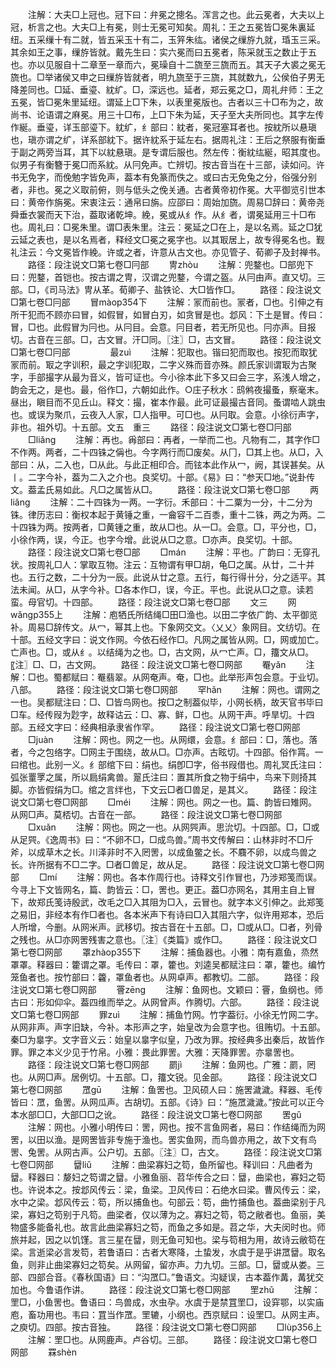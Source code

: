 <!-- { "loadSidebar": true } -->
　　注解：大夫□上冠也。冠下曰：弁冕之摠名。浑言之也。此云冕者，大夫以上冠，析言之也。大夫□上有冕，则士无冕可知矣。周礼：王之五冕皆□冕朱裏延纽。五采缫十有二就，皆五采玉十有二，玉笄朱纮。诸侯之缫斿九就，琘玉三采。其余如王之事，缫斿皆就。戴先生曰：实六冕而曰五冕者，陈采就玉之数止于五也。亦以见服自十二章至一章而六，冕璪自十二旒至三旒而五。其天子大裘之冕无旒也。□举诸侯又申之曰缫斿皆就者，明九旒至于三旒，其就数九，公侯伯子男无降差同也。□延、垂瑬、紞纩。□，深远也。延者，郑云冕之□，周礼弁师：王之五冕，皆□冕朱里延纽。谓延上□下朱，以表里冕版也。古者以三十□布为之，故尚书、论语谓之麻冕。用三十□布，上□下朱为延，天子至大夫所同也。其字左传作綖。垂瑬，详玉部瑬下。紞纩，纟部曰：紞者，冕冠塞耳者也。按紞所以悬瑱也，瑱亦谓之纩，详系部紞下。据许紞系于延左右。据周礼注：王后之祭服有衡垂于副之两旁当耳，其下以紞悬瑱。是专谓后服也。然左传：衡紞纮綖，昭其度也。似男子有衡簪于冕□而系紞。从冃免声。亡辨切。按古音当在十三部，读如问。许书无免字，而俛勉字皆免声，葢本有免篆而佚之。或曰古无免兔之分，俗强分别者，非也。冕之义取前俯，则与低头之俛关通。古者黄帝初作冕。大平御览引世本曰：黄帝作旃冕。宋衷注云：通帛曰旃。应邵曰：周始加旒。周易□辞曰：黄帝尧舜垂衣裳而天下治，葢取诸乾坤。絻，冕或从纟作。从纟者，谓冕延用三十□布也。周礼曰：□冕朱里。谓□表朱里。注云：冕延之□在上，是以名焉。延之□犹云延之表也，是以名焉者，释经文□冕之冕字也。以其冣居上，故专得冕名也。觐礼注云：今文冕皆作絻。许或之者，许意从古文也。亦见管子、荀卿子及封禅书。
　　路径：段注说文□第七卷□冃部
　　冑zhòu
　　注解：兜鍪也。□部兜下曰：兜鍪，首铠也。按古谓之冑，汉谓之兜鍪，今谓之盔。从冃由声。直又切。三部。□，《司马法》冑从革。荀卿子、盐铁论、大□皆作□。
　　路径：段注说文□第七卷□冃部
　　冒màop354下
　　注解：冡而前也。冡者，□也。引伸之有所干犯而不顾亦曰冒，如假冒，如冒白刃，如贪冒是也。邶风：下土是冒。传曰：冒，□也。此假冒为冃也。从冃目。会意。冃目者，若无所见也。冃亦声。目报切。古音在三部。□，古文冒。汗□同。〖注〗□，古文冒。
　　路径：段注说文□第七卷□冃部
　　
　　最zuì
　　注解：犯取也。锴曰犯而取也。按犯而取犹冡而前。冣之字训积，最之字训犯取，二字义殊而音亦殊。颜氏家训谓冣为古聚字，手部撮字从最为音义，皆可证也。今小徐本此下多又曰会三字，系浅人增之，韵会无之，是也。最，俗作□，六朝如此作。○庄子秋水：鸱鸺夜撮蚤，察毫末。昼出，瞋目而不见丘山。释文：撮，崔本作最。此可证最撮古音同。蚤谓啮人跳虫也。或误为聚爪，云夜入人家，□人指甲。可□也。从冃取。会意。小徐衍声字，非也。祖外切。十五部。文五　重三
　　路径：段注说文□第七卷□冃部
　　□liǎnɡ
　　注解：再也。爯部曰：再者，一举而二也。凡物有二，其字作□不作两。两者，二十四铢之偁也。今字两行而□废矣。从冂，□其上也。从□，入部曰：从，二入也，□从此。与此正相印合。而铉本此作从冖，阙，其误甚矣。从丨。二字今补，葢为二入之介也。良奖切。十部。《易》曰：“参天□地。”说卦传文。葢孟氏易如此。凡□之属皆从□。
　　路径：段注说文□第七卷□部
　　两liǎnɡ
　　注解：二十四铢为一两。一字衍。禾部曰：十二粟为一分，十二分为铢。律历志曰：衡权本起于黄锤之重，一龠容千二百黍，重十二铢，两之为两。二十四铢为两。按两者，□黄锺之重，故从□也。从一□。会意。□，平分也，□，小徐作两，误，今正。也字今增。此说从□之意。□亦声。良奖切。十部。
　　路径：段注说文□第七卷□部
　　□mán
　　注解：平也。广韵曰：无穿孔状。按周礼□人：掌取互物。注云：互物谓有甲□胡，龟□之属。从廿，二十并也。五行之数，二十分为一辰。此说从廿之意。五行，每行得卄分，分之适平。其法未闻。从□，从字今补。□各本作□，误，今正。平也。此说从□之意。读若蛮。母官切。十四部。
　　路径：段注说文□第七卷□部
　　文三
　　网wǎnɡp355上
　　注解：庖牺氏所结绳□田□渔也。以田二字依广韵、太平御览补。周易□辞传文。从冖，幂其上也。下象网交文。〈乂乂〉象网目。文纺切。在十部。五经文字曰：说文作网。今依石经作□。凡网之属皆从网。□，网或加亡。亡声也。□，或从纟。以结绳为之也。□，古文网，从冖亡声。□，籒文从□。〖注〗□、□，古文网。
　　路径：段注说文□第七卷□网部
　　罨yǎn
　　注解：□也。蜀都赋曰：罨翡翠。从网奄声。奄，□也。此举形声包会意。于业切。八部。
　　路径：段注说文□第七卷□网部
　　罕hǎn
　　注解：网也。谓网之一也。吴都赋注曰：□、□皆鸟网也。按□之制葢似毕，小网长柄，故天官书毕曰□车。经传叚为尟字，故释诂云：□、寡、鲜，□也。从网干声。呼旱切。十四部。五经文字曰：经典相承隶省作罕。
　　路径：段注说文□第七卷□网部
　　□juàn
　　注解：网也。网之一也。从网缳，会意。纟部曰：□，落也。落者，今之包络字。□网主于围绕，故从□。□亦声。古眩切。十四部。俗作罥。一曰绾也。此别一义。纟部绾下曰：绢也。绢卽□字，俗书叚借也。周礼冥氏注曰：弧张罿罦之属，所以扃绢禽兽。翨氏注曰：置其所食之物于绢中，鸟来下则掎其脚。亦皆假绢为□。绾之言绊也，下文云□者□兽足，是其义。
　　路径：段注说文□第七卷□网部
　　□méi
　　注解：网也。网之一也。篇、韵皆曰雉网。从网□声。莫桮切。古音在一部。
　　路径：段注说文□第七卷□网部
　　□xuǎn
　　注解：网也。网之一也。从网巺声。思沇切。十四部。□，□或从足巺。《逸周书》曰：“不卵不□，□成鸟兽。”周书文传解曰：山林非时不□斤斧，以成草木之长。川泽非时不入罔罟，以成鱼鳖之长。不麛不卵，以成鸟兽之长。许所据有不□二字。□者□兽足，故从足。
　　路径：段注说文□第七卷□网部
　　□mí
　　注解：网也。各本作周行也。诗释文引作冒也，乃涉郑笺而误。今寻上下文皆网名，篇、韵皆云：□，罟也。更正。葢□亦网名，其用主自上冒下，故郑氏笺诗殷武，改毛之□入其阻为□入，云冒也。就字本义引伸之。此郑笺之易旧，非经本有作□者也。各本米声下有诗曰□入其阻六字，似许用郑本，恐后人所增，今删。从网米声。武移切。按古音在十五部。□，□或从□。□者，列骨之残也。从□亦网罟残害之意也。〖注〗《类篇》或作□。
　　路径：段注说文□第七卷□网部
　　罩zhàop355下
　　注解：捕鱼器也。小雅：南有嘉鱼，烝然罩罩。释器曰：籗谓之罩。毛传曰：罩，籗也。刘逵吴都赋注曰：罩，籗也。编竹笼鱼者也。按竹部曰：籱，罩鱼者也。从网卓声。都教切。二部。
　　路径：段注说文□第七卷□网部
　　罾zēnɡ
　　注解：鱼网也。文颖曰：罾，鱼纲也。师古曰：形如仰伞。葢四维而举之。从网曾声。作腾切。六部。
　　路径：段注说文□第七卷□网部
　　罪zuì
　　注解：捕鱼竹网。竹字葢衍。小徐无竹网二字。从网非声。声字旧缺，今补。本形声之字，始皇改为会意字也。徂贿切。十五部。秦□为辠字。文字音义云：始皇以辠字似皇，乃改为罪。按经典多出秦后，故皆作罪。罪之本义少见于竹帛。小雅：畏此罪罟。大雅：天降罪罟。亦辠罟也。
　　路径：段注说文□第七卷□网部
　　罽jì
　　注解：鱼网也。广雅：罽，罔也。从网□声。居例切。十五部。□，籒文锐。见金部。
　　路径：段注说文□第七卷□网部
　　罛ɡū
　　注解：鱼罟也。卫风硕人曰：施罟濊濊。释器、毛传皆曰：罛，鱼罟。从网瓜声。古胡切。五部。《诗》曰：“施罛濊濊。”按此可以正今本水部□□，大部□□之讹。
　　路径：段注说文□第七卷□网部
　　罟ɡǔ
　　注解：网也。小雅小明传曰：罟，网也。按不言鱼网者，易曰：作结绳而为网罟，以田以渔。是网罟皆非专施于渔也。罟实鱼网，而鸟兽亦用之，故下文有鸟罟、兔罟。从网古声。公户切。五部。〖注〗□，古文。
　　路径：段注说文□第七卷□网部
　　羀liǔ
　　注解：曲梁寡妇之笱，鱼所留也。释训曰：凡曲者为羀。释器曰：嫠妇之笱谓之羀。小雅鱼丽、苕华传合之曰：羀，曲梁也，寡妇之笱也。许说本之。按邶风传云：梁，鱼梁。卫风传曰：石绝水曰梁。曹风传云：梁，水中之梁。邶风传云：笱，所以捕鱼也。句部云：笱，曲竹捕鱼也。葢曲梁别于凡梁，寡妇之笱别于凡笱。曲梁者，仅以薄为之。寡妇之笱，笱之敝者也。鱼丽，美物盛多能备礼也。故言此曲梁寡妇之笱，而鱼之多如是。苕之华，大夫闵时也。师旅并起，因之以饥馑。言三星在羀，则无鱼可知也。梁与笱相为用，故诗云敝笱在梁。言逝梁必言发笱，若鲁语曰：古者大寒降，土蛰发，水虞于是乎讲罛羀。取名鱼，则非止曲梁寡妇之笱矣。从网留，留亦声。力九切。三部。□，羀或从娄。三部、四部合音。《春秋国语》曰：“沟罛□。”鲁语文。沟疑误，古本葢作冓，冓犹交加也。今鲁语作讲。
　　路径：段注说文□第七卷□网部
　　罜zhǔ
　　注解：罜□，小鱼罟也。鲁语曰：鸟兽成，水虫孕。水虞于是禁罝罜□，设穽鄂，以实庙庖，畜功用也。韦曰：罝当作罛。罜辘，小纲也。西京赋曰：设罜□。从网主声。之庾切。四部。按古音独。
　　路径：段注说文□第七卷□网部
　　□lùp356上
　　注解：罜□也。从网鹿声。卢谷切。三部。
　　路径：段注说文□第七卷□网部
　　罧shèn
